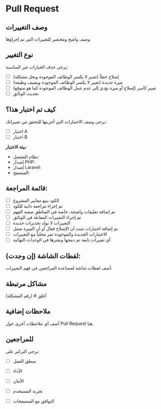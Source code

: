 # Pull Request

## وصف التغييرات
وصف واضح ومختصر للتغييرات التي تم إجراؤها.

## نوع التغيير
يرجى حذف الخيارات غير المناسبة:

- [ ] إصلاح خطأ (تغيير لا يكسر الوظائف الموجودة ويحل مشكلة)
- [ ] ميزة جديدة (تغيير لا يكسر الوظائف الموجودة ويضيف وظيفة)
- [ ] تغيير كاسر (إصلاح أو ميزة تؤدي إلى عدم عمل الوظائف الموجودة كما هو متوقع)
- [ ] تحديث الوثائق

## كيف تم اختبار هذا؟
يرجى وصف الاختبارات التي أجريتها للتحقق من تغييراتك:

- [ ] اختبار A
- [ ] اختبار B

**بيئة الاختبار**:
* نظام التشغيل:
* إصدار PHP:
* إصدار Laravel:
* المتصفح:

## قائمة المراجعة:

- [ ] الكود يتبع معايير المشروع
- [ ] تم إجراء مراجعة ذاتية للكود
- [ ] تم إضافة تعليقات واضحة، خاصة في المناطق صعبة الفهم
- [ ] تم إجراء التغييرات المقابلة في الوثائق
- [ ] التغييرات لا تولد تحذيرات جديدة
- [ ] تم إضافة اختبارات تثبت أن الإصلاح فعال أو أن الميزة تعمل
- [ ] الاختبارات الجديدة والموجودة تمر محلياً مع التغييرات
- [ ] أي تغييرات تابعة تم دمجها ونشرها في الوحدات النهائية

## لقطات الشاشة (إن وجدت):
أضف لقطات شاشة لمساعدة المراجعين في فهم التغييرات.

## مشاكل مرتبطة
أغلق # (رقم المشكلة)

## ملاحظات إضافية
أضف أي ملاحظات أخرى حول Pull Request هنا.

## للمراجعين
يرجى التركيز على:
- [ ] منطق العمل
- [ ] الأداء
- [ ] الأمان
- [ ] تجربة المستخدم
- [ ] التوافق مع المتصفحات

